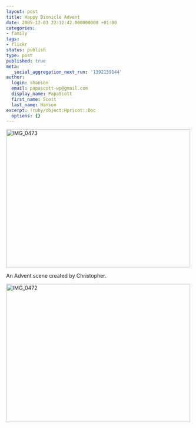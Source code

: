 ```yaml
---
layout: post
title: Happy Bionicle Advent
date: 2005-12-03 22:12:42.000000000 +01:00
categories:
- family
tags:
- flickr
status: publish
type: post
published: true
meta:
  _social_aggregation_next_run: '1392139144'
author:
  login: shanson
  email: papascott-wp@gmail.com
  display_name: PapaScott
  first_name: Scott
  last_name: Hanson
excerpt: !ruby/object:Hpricot::Doc
  options: {}
---
```

<p><a href="http://www.flickr.com/photos/papascott/69774443/" title="Photo Sharing"><img src="http://static.flickr.com/18/69774443_56087807df.jpg" width="500" height="375" alt="IMG_0473" /></a></p>
<p>An Advent scene created by Christopher.</p>
<p><a href="http://www.flickr.com/photos/papascott/69774834/" title="Photo Sharing"><img src="http://static.flickr.com/9/69774834_6cd10b493f.jpg" width="500" height="375" alt="IMG_0472" /></a></p>
